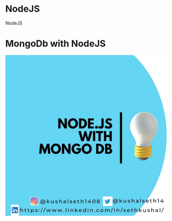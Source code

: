 # NodeJS
NodeJS

# MongoDb with NodeJS
[![Watch the video](https://github.com/kushalseth/NodeJS/blob/main/mongodbwithnode.jpg)](https://youtu.be/UDLkaUVLfrY)
